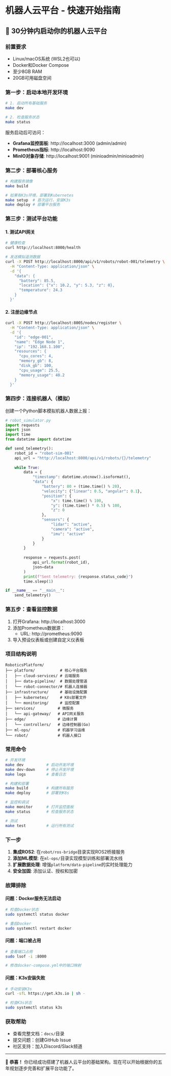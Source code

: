 # 机器人云平台 - 快速开始指南

## 🚀 30分钟内启动你的机器人云平台

### 前置要求
- Linux/macOS系统 (WSL2也可以)
- Docker和Docker Compose
- 至少8GB RAM
- 20GB可用磁盘空间

### 第一步：启动本地开发环境

```bash
# 1. 启动所有基础服务
make dev

# 2. 检查服务状态
make status
```

服务启动后可访问：
- **Grafana监控面板**: http://localhost:3000 (admin/admin)
- **Prometheus指标**: http://localhost:9090
- **MinIO对象存储**: http://localhost:9001 (minioadmin/minioadmin)

### 第二步：部署核心服务

```bash
# 构建服务镜像
make build

# 如果有K3s环境，部署到Kubernetes
make setup  # 首次运行，安装K3s
make deploy # 部署平台服务
```

### 第三步：测试平台功能

#### 1. 测试API网关
```bash
# 健康检查
curl http://localhost:8000/health

# 发送模拟遥测数据
curl -X POST http://localhost:8000/api/v1/robots/robot-001/telemetry \
  -H "Content-Type: application/json" \
  -d '{
    "data": {
      "battery": 85.5,
      "location": {"x": 10.2, "y": 5.3, "z": 0},
      "temperature": 24.3
    }
  }'
```

#### 2. 注册边缘节点
```bash
curl -X POST http://localhost:8005/nodes/register \
  -H "Content-Type: application/json" \
  -d '{
    "id": "edge-001",
    "name": "Edge Node 1",
    "ip": "192.168.1.100",
    "resources": {
      "cpu_cores": 4,
      "memory_gb": 8,
      "disk_gb": 100,
      "cpu_usage": 25.5,
      "memory_usage": 40.2
    }
  }'
```

### 第四步：连接机器人（模拟）

创建一个Python脚本模拟机器人数据上报：

```python
# robot_simulator.py
import requests
import json
import time
from datetime import datetime

def send_telemetry():
    robot_id = "robot-sim-001"
    api_url = "http://localhost:8000/api/v1/robots/{}/telemetry"
    
    while True:
        data = {
            "timestamp": datetime.utcnow().isoformat(),
            "data": {
                "battery": 80 + (time.time() % 20),
                "velocity": {"linear": 0.5, "angular": 0.1},
                "position": {
                    "x": time.time() % 100,
                    "y": (time.time() * 0.5) % 100,
                    "z": 0
                },
                "sensors": {
                    "lidar": "active",
                    "camera": "active",
                    "imu": "active"
                }
            }
        }
        
        response = requests.post(
            api_url.format(robot_id),
            json=data
        )
        print(f"Sent telemetry: {response.status_code}")
        time.sleep(1)

if __name__ == "__main__":
    send_telemetry()
```

### 第五步：查看监控数据

1. 打开Grafana: http://localhost:3000
2. 添加Prometheus数据源：
   - URL: http://prometheus:9090
3. 导入预设仪表板或创建自定义仪表板

### 项目结构说明

```
RoboticsPlatform/
├── platform/           # 核心平台服务
│   ├── cloud-services/ # 云端服务
│   ├── data-pipeline/  # 数据处理管道
│   └── robot-connector/# 机器人连接器
├── infrastructure/     # 基础设施配置
│   ├── kubernetes/     # K8s部署文件
│   └── monitoring/     # 监控配置
├── services/          # 微服务
│   └── api-gateway/   # API网关服务
├── edge/              # 边缘计算
│   └── controllers/   # 边缘控制器(Go)
├── ml-ops/            # 机器学习运维
└── robot/             # 机器人接口
```

### 常用命令

```bash
# 开发环境
make dev          # 启动开发环境
make dev-down     # 停止开发环境
make logs         # 查看日志

# 构建和部署
make build        # 构建所有服务
make deploy       # 部署到K8s

# 监控和调试
make monitor      # 打开监控面板
make status       # 检查服务状态

# 测试
make test         # 运行所有测试
```

### 下一步

1. **集成ROS2**: 在`robot/ros-bridge`目录实现ROS2桥接服务
2. **添加ML模型**: 在`ml-ops/`目录实现模型训练和部署流水线
3. **扩展数据处理**: 增强`platform/data-pipeline`的实时处理能力
4. **安全加固**: 添加认证、授权和加密

### 故障排除

#### 问题：Docker服务无法启动
```bash
# 检查Docker状态
sudo systemctl status docker

# 重启Docker
sudo systemctl restart docker
```

#### 问题：端口被占用
```bash
# 查看端口占用
sudo lsof -i :8000

# 修改docker-compose.yml中的端口映射
```

#### 问题：K3s安装失败
```bash
# 手动安装K3s
curl -sfL https://get.k3s.io | sh -

# 检查K3s状态
sudo systemctl status k3s
```

### 获取帮助

- 查看完整文档：`docs/`目录
- 提交问题：创建GitHub Issue
- 社区支持：加入Discord/Slack频道

---
🎯 **恭喜！** 你已经成功搭建了机器人云平台的基础架构。现在可以开始根据你的五年规划逐步完善和扩展平台功能了。